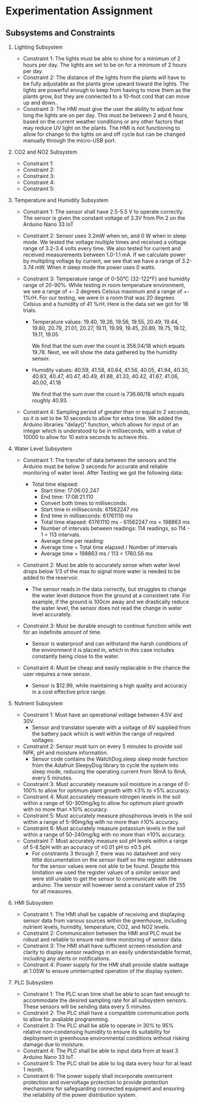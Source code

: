 # Experimentation Assignment

## Subsystems and Constraints

1. Lighting Subsystem
   - Constraint 1: The lights must be able to shine for a minimum of 2 hours per day. The lights are set to be on for a minimum of 2 hours per day.
   - Constraint 2: The distance of the lights from the plants will have to be fully adjustable as the plants grow upward toward the lights. The lights are powerful enough to keep from having to move them as the plants grow, but they are connected to a 10-foot cord that can move up and down.. 
   - Constraint 3: The HMI must give the user the ability to adjust how long the lights are on per day. This must be between 2 and 6 hours, based on the current weather conditions or any other factors that may reduce UV light on the plants. The HMI is not functioning to allow for change to the lights on and off cycle but can be changed manually through the micro-USB port. 

2. CO2 and NO2 Subsystem
   - Constraint 1:
   - Constraint 2:
   - Constraint 3:
   - Constraint 4:
   - Constraint 5:

3. Temperature and Humidity Subsystem
   - Constraint 1: The sensor shall have 2.5-5.5 V to operate correctly. The sensor is given the constant voltage of 3.3V from Pin 2 on the Arduino Nano 33 IoT
   - Constraint 2: Sensor uses 3.2mW when on, and 0 W when in sleep mode. We tested the voltage multiple times and received a voltage range of 3.2-3.4 volts every time. We also tested for current and received measurements between 1.0-1.1 mA. If we calculate power by multipling voltage by current, we see that we have a range of 3.2-3.74 mW. When it sleep mode the power uses 0 watts.
   - Constraint 3: Temperature range of 0-50°C (32-122°F) and humidity range of 20-90%. While testing in room temperature environment, we see a range of +- 2 degrees Celsius maximum and a range of +- 1%rH. For our testing, we were in a room that was 20 degrees Celsius and a humidity of 41 %rH. Here is the data set we got for 18 trials. 

       - Temperature values: 19.40, 19.26, 19.56, 19.55, 20.49, 19.44, 19.80, 20.79, 21.01, 20.27, 19.11, 19.99, 19.45, 20.89, 19.75, 19.12, 19.11, 19.05

         We find that the sum over the count is 356.04/18 which equals 19.78. Next, we will show the data gathered by the humidity sensor.

        - Humidity values: 40.59, 41.58, 40.84, 41.56, 40.05, 41.94, 40.30, 40.83, 40.47, 40.47, 40.49, 41.88, 41.33, 40.42, 41.67, 41.06, 40.00, 41.18
       
          We find that the sum over the count is 736.66/18 which equals roughly 40.93.
     
   - Constraint 4: Sampling period of greater than or equal to 2 seconds, so it is set to be 10 seconds to allow for extra time. We added the Arduino libraries "delay()" function, which allows for input of an integer which is understood to be in milliseconds,  with a value of 10000 to allow for 10 extra seconds to achieve this.

4. Water Level Subsystem
   - Constraint 1:  The transfer of data between the sensors and the Arduino must be below 3 seconds for accurate and reliable monitoring of water level. After Testing we got the following data:
        - Total time elapsed:
             - Start time: 17:06:02.247
             - End time: 17:08:21.110
             - Convert both times to milliseconds:
             - Start time in milliseconds: 61562247 ms
             - End time in milliseconds: 61761110 ms
             - Total time elapsed: 61761110 ms - 61562247 ms = 198863 ms
             - Number of intervals between readings: 114 readings, so 114 - 1 = 113 intervals.
             - Average time per reading:
             - Average time = Total time elapsed / Number of intervals
             - Average time = 198863 ms / 113 = 1760.56 ms

   - Constraint 2: Must be able to accurately sense when water level drops below 1/3 of the max to signal more water is needed to be added to the reservoir.
        - The sensor reads in the data correctly, but struggles to change the water level distance from the ground at a consistent rate. For example, if the ground is 100cm away and we drastically reduce the water level, the sensor does not read the change in water level accurately.

   - Constraint 3: Must be durable enough to continue function while wet for an indefinite amount of time.
        - Sensor is waterproof and can withstand the harsh conditions of the environment it is placed in, which in this case includes constantly being close to the water.

   - Constraint 4: Must be cheap and easily replacable in the chance the user requires a new sensor.
        - Sensor is $12.99, while maintaining a high quality and accuracy in a cost effective price range.

5. Nutrient Subsystem
   - Constraint 1: Must have an operational voltage between 4.5V and 30V.
        - Sensor and translator operate with a voltage of 6V supplied from the battery pack which is well within the range of required voltages.
   - Constraint 2: Sensor must turn on every 5 minutes to provide soil NPK, pH and moisture information.
        - Sensor code contains the WatchDog.sleep sleep mode function from the Adafruit SleepyDog library to cycle the system into sleep mode, reducing the operating current from 18mA to 6mA, every 5 minutes.
   - Constraint 3: Must accurately measure soil moisture in a range of 0-100% to allow for optimum plant growth with ±3% to ±5% accuracy.
   - Constraint 4: Must accurately measure nitrogen levels in the soil within a range of 50-300mg/kg to allow for optimum plant growth with no more than ±10% accuracy.
   - Constraint 5: Must accurately measure phosphorous levels in the soil within a range of 5-90mg/kg with no more than ±10% accuracy.
   - Constraint 6: Must accurately measure potassium levels in the soil within a range of 50-240mg/kg with no more than ±10% accuracy.
   - Constraint 7: Must accurately measure soil pH levels within a range of 5-8.5pH with an accuracy of ±0.01 pH to ±0.5 pH.
        - For constraints 3 through 7, there was no datasheet and very little documentation on the sensor itself so the register addresses for the sensor values were not able to be found. Despite this limitation we used the register values of a similar sensor and were still unable to get the sensor to communicate with the arduino. The sensor will however send a constant value of 255 for all measures.

6. HMI Subsystem
   - Constraint 1: The HMI shall be capable of receiving and displaying sensor data from various sources within the greenhouse, including nutrient levels, humidity, temperature, CO2, and NO2 levels.
   - Constraint 2: Communication between the HMI and PLC must be robust and reliable to ensure real-time monitoring of sensor data.
   - Constraint 3: The HMI shall have sufficient screen resolution and clarity to display sensor readings in an easily understandable format, including any alerts or notifications.
   - Constraint 4: Power supply for the HMI shall provide stable wattage at 1.05W to ensure uninterrupted operation of the display system.

7. PLC Subsystem
   - Constraint 1: The PLC scan time shall be able to scan fast enough to accommodate the desired sampling rate for all subsystem sensors. These sensors will be sending data every 5 minutes.
   - Constraint 2: The PLC shall have a compatible communication ports to allow for avaliable programming.
   - Constraint 3: The PLC shall be able to operate in 30% to 95% relative non–condensing humidity to ensure its suitability for deployment in greenhouse environmental conditions without risking damage due to moisture.
   - Constraint 4: The PLC shall be able to input data from at least 3 Arduino Nano 33 IoT.
   - Constraint 5: The PLC shall be able to log data every hour for at least 1 month.
   - Constraint 6: The power supply shall incorporate overcurrent protection and overvoltage protection to provide protection mechanisms for safeguarding connected equipment and ensuring the reliability of the power distribution system.
